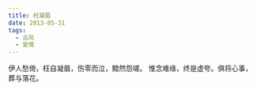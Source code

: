 ```yaml
---
title: 枉凝眉
date: 2013-05-31
tags:
  - 古风
  - 爱情
---
```


伊人愁倚，枉自凝眉，伤零而泣，黯然怨嗟。<!--more-->
惟念难缘，终是虚夸。俱将心事，葬与落花。
